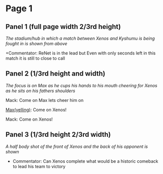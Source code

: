 # Page 1
## Panel 1  (full page width 2/3rd height)
*The stadium/hub in which a match between Xenos and Kyshumu is being fought in is shown from above*

+Commentator: ReNet is in the lead but Even with only seconds left in this match it is still to close to call

## Panel 2 (1/3rd height and width)

*The focus is on Max as he cups his hands to his mouth cheering for Xenos as he sits on his fathers shoulders*

Mack: Come on Max lets cheer him on

[Max(yelling)](#Max): Come on Xenos!

Mack: Come on Xenos!


## Panel 3 (1/3rd height 2/3rd width)
*A half body shot of the front of Xenos and the back of his opponent is shown*

+ Commentator: Can Xenos complete what would be a historic comeback to lead his team to victory


